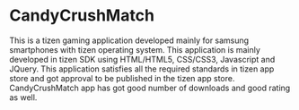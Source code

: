 # CandyCrushMatch
This is a tizen gaming application developed mainly for samsung smartphones with tizen operating system.
This application is mainly developed in tizen SDK using HTML/HTML5, CSS/CSS3, Javascript and JQuery.
This application satisfies all the required  standards in tizen app store and got approval to be published in the tizen app store.
CandyCrushMatch app has got good number of downloads and good rating as well.


